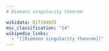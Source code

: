 ```yaml
---
# Riemann singularity theorem

wikidata: Q17104025
msc_classification: "14"
wikipedia_links:
  - "[[Riemann singularity theorem]]"
---
```

